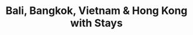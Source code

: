 ---
category: far-east-and-asia
title: Bali, Bangkok, Vietnam & Hong Kong with Stays
class: bali-bangkok-vietnam-amd-hong-kong-with-stays
cruiseline: Azamara Cruises – Azamara Journey
special-info: 5* Hotel stays in Bali, Singapore &Hong Kong
price: 2699
nights: 20
cruise-url: http://www.planetcruise.co.uk/azamara-cruises/azamara-journey/22-november-2016/111134?referrersiteid=970
---
